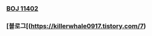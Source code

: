 ### [BOJ 11402](https://www.acmicpc.net/problem/11402)  
### [블로그[(https://killerwhale0917.tistory.com/7)  
